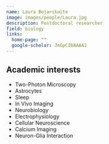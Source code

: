 ```yaml
---
name: Laura Bojarskaite
image: images/people/Laura.jpg
description: Postdoctoral researcher
field: biology
links:
  home-page: ""
  google-scholar: JmGpCZ8AAAAJ
---
```


## Academic interests

- Two-Photon Microscopy
- Astrocytes
- Sleep
- In Vivo Imaging
- Neurobiology
- Electrophysiology
- Cellular Neuroscience
- Calcium Imaging
- Neuron-Glia Interaction